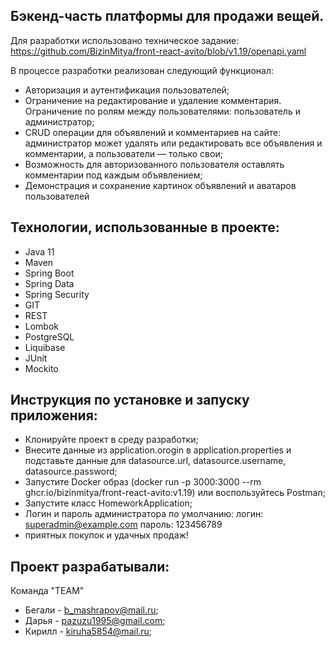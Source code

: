 Бэкенд-часть платформы для продажи вещей.
-

Для разработки использовано техническое задание: https://github.com/BizinMitya/front-react-avito/blob/v1.19/openapi.yaml

В процессе разработки реализован следующий функционал:
- Авторизация и аутентификация пользователей;
- Ограничение на редактирование и удаление комментария. Ограничение по ролям между пользователями: пользователь и администратор;
- CRUD операции для объявлений и комментариев на сайте: администратор может удалять или редактировать все объявления и комментарии, а пользователи — только свои;
- Возможность для авторизованного пользователя оставлять комментарии под каждым объявлением;
- Демонстрация и сохранение картинок объявлений и аватаров пользователей

Технологии, использованные в проекте:
-
- Java 11
- Maven
- Spring Boot
- Spring Data
- Spring Security
- GIT
- REST
- Lombok
- PostgreSQL
- Liquibase
- JUnit
- Mockito

Инструкция по установке и запуску приложения: 
-
- Клонируйте проект в среду разработки;
- Внесите данные из application.orogin в application.properties и подставьте данные для datasource.url, datasource.username, datasource.password;
- Запустите Docker образ (docker run -p 3000:3000 --rm ghcr.io/bizinmitya/front-react-avito:v1.19) или воспользуйтесь Postman;
- Запустите класс HomeworkApplication;
- Логин и пароль администратора по умолчанию: логин: superadmin@example.com пароль: 123456789
- приятных покупок и удачных продаж! 

Проект разрабатывали:
-
Команда "TEAM"
- Бегали - b_mashrapov@mail.ru;
- Дарья - pazuzu1995@gmail.com;
- Кирилл - kiruha5854@mail.ru;
